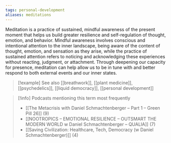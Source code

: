 ```yaml
---
tags: personal-development
aliases: meditations
---
```


Meditation is a practice of sustained, mindful awareness of the present moment that helps us build greater resilience and self-regulation of thought, emotion, and behavior. Mindful awareness involves conscious and intentional attention to the inner landscape, being aware of the content of thought, emotion, and sensation as they arise, while the practice of sustained attention refers to noticing and acknowledging these experiences without reacting, judgment, or attachment. Through deepening our capacity for presence, meditation can help allow us to be in tune with and better respond to both external events and our inner states.

> [!example] See also
> [[breathwork]], [[plant medicine]], [[psychedelics]], [[liquid democracy]], [[personal development]]

> [!info] Podcasts mentioning this term most frequently
> * [[The Metacrisis with Daniel Schmachtenberger – Part 1 – Green Pill 26]] (9)
> * [[NOOTROPICS – EMOTIONAL RESILIENCE – OUTSMART THE MODERN WORLD w  Daniel Schmachtenberger – QUALIA]] (7)
> * [[Saving Civilization: Healthcare, Tech, Democracy (w Daniel Schmachtenberger)]] (4)